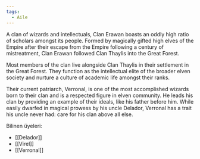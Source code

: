 ```yaml
---
tags:
  - Aile
---  
```

  
A clan of wizards and intellectuals, Clan Erawan boasts an oddly high ratio of scholars amongst its people. Formed by magically gifted high elves of the Empire after their escape from the Empire following a century of mistreatment, Clan Erawan followed Clan Thaylis into the Great Forest.  
  
Most members of the clan live alongside Clan Thaylis in their settlement in the Great Forest. They function as the intellectual elite of the broader elven society and nurture a culture of academic life amongst their ranks.  
  
Their current patriarch, Verronal, is one of the most accomplished wizards born to their clan and is a respected figure in elven community. He leads his clan by providing an example of their ideals, like his father before him. While easily dwarfed in magical prowess by his uncle Delador, Verronal has a trait his uncle never had: care for his clan above all else.  
  
Bilinen üyeleri:  
- [[Delador]]  
- [[Virel]]  
- [[Verronal]]